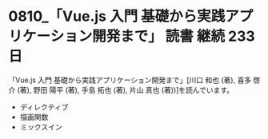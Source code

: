 # 0810\_「Vue.js 入門 基礎から実践アプリケーション開発まで」 読書 継続 233 日

「Vue.js 入門 基礎から実践アプリケーション開発まで」[川口 和也 (著), 喜多 啓介 (著), 野田 陽平 (著), 手島 拓也 (著), 片山 真也 (著))]を読んでいます。

- ディレクティブ
- 描画関数
- ミックスイン
